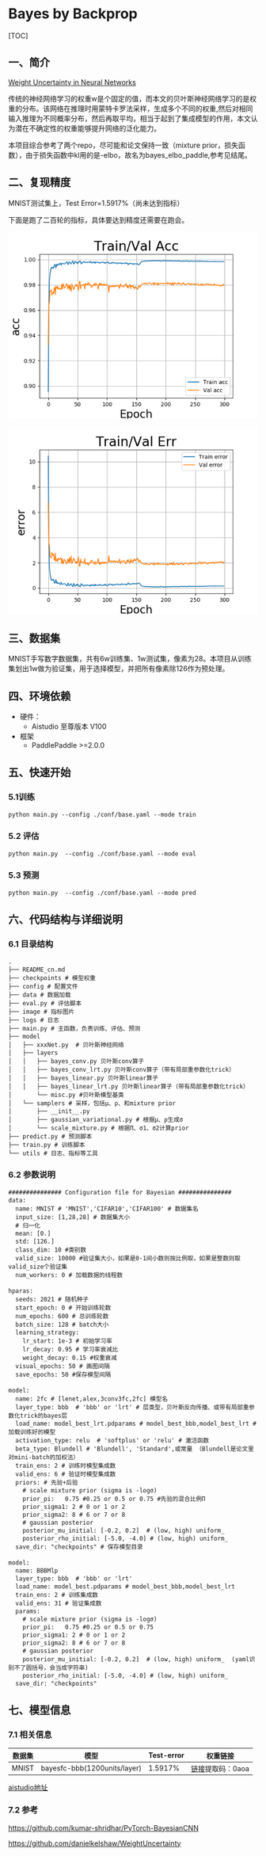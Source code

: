 # Bayes by Backprop    
[TOC]

## 一、简介

[Weight Uncertainty in Neural Networks](https://arxiv.org/pdf/1505.05424.pdf)

  传统的神经网络学习的权重w是个固定的值，而本文的贝叶斯神经网络学习的是权重的分布。该网络在推理时用蒙特卡罗法采样，生成多个不同的权重,然后对相同输入推理为不同概率分布，然后再取平均，相当于起到了集成模型的作用，本文认为潜在不确定性的权重能够提升网络的泛化能力。

  本项目综合参考了两个repo，尽可能和论文保持一致（mixture prior，损失函数），由于损失函数中kl用的是-elbo，故名为bayes_elbo_paddle,参考见结尾。

## 二、复现精度

 MNIST测试集上，Test Error=1.5917%（尚未达到指标）

下面是跑了二百轮的指标，具体要达到精度还需要在跑会。

![acc](./image/acc.png)

![test_error](./image/error.png)



## 三、数据集
MNIST手写数字数据集，共有6w训练集、1w测试集，像素为28。本项目从训练集划出1w做为验证集，用于选择模型，并把所有像素除126作为预处理。
## 四、环境依赖
- 硬件：
  - Aistudio 至尊版本 V100
- 框架
  - PaddlePaddle >=2.0.0

## 五、快速开始

### 5.1训练

```
python main.py --config ./conf/base.yaml --mode train
```

### 5.2 评估

```
python main.py  --config ./conf/base.yaml --mode eval
```

### 5.3 预测

```
python main.py  --config ./conf/base.yaml --mode pred
```

## 六、代码结构与详细说明

### 6.1 目录结构

```
.
├── README_cn.md
├── checkpoints # 模型权重
├── config # 配置文件
├── data # 数据加载
├── eval.py # 评估脚本
├── image # 指标图片
├── logs # 日志
├── main.py # 主函数，负责训练、评估、预测
├── model
│   ├── xxxNet.py  # 贝叶斯神经网络
│   ├── layers
│   │   ├── bayes_conv.py 贝叶斯conv算子
│   │   ├── bayes_conv_lrt.py 贝叶斯conv算子（带有局部重参数化trick）
│   │   ├── bayes_linear.py 贝叶斯linear算子
│   │   ├── bayes_linear_lrt.py 贝叶斯linear算子（带有局部重参数化trick）
│       └── misc.py #贝叶斯模型基类
│   └── samplers # 采样，包括μ、ρ、和mixture prior
│       ├── __init__.py
│       ├── gaussian_variational.py # 根据μ、ρ生成σ
│       └── scale_mixture.py # 根据Π、σ1、σ2计算prior
├── predict.py # 预测脚本
├── train.py # 训练脚本
└── utils # 日志、指标等工具

```

### 6.2 参数说明

```
############### Configuration file for Bayesian ###############
data:
  name: MNIST # 'MNIST','CIFAR10','CIFAR100' # 数据集名
  input_size: [1,28,28] # 数据集大小
  # 归一化
  mean: [0.]
  std: [126.]
  class_dim: 10 #类别数
  valid_size: 10000 #验证集大小，如果是0-1间小数则按比例取，如果是整数则取valid_size个验证集
  num_workers: 0 # 加载数据的线程数

hparas:
  seeds: 2021 # 随机种子
  start_epoch: 0 # 开始训练轮数
  num_epochs: 600 # 总训练轮数
  batch_size: 128 # batch大小
  learning_strategy:
    lr_start: 1e-3 # 初始学习率        
    lr_decay: 0.95 # 学习率衰减比
    weight_decay: 0.15 #权重衰减
  visual_epochs: 50 # 画图间隔
  save_epochs: 50 #保存模型间隔

model:
  name: 2fc # [lenet,alex,3conv3fc,2fc] 模型名
  layer_type: bbb  # 'bbb' or 'lrt' # 层类型，贝叶斯反向传播、或带有局部重参数化trick的bayes层
  load_name: model_best_lrt.pdparams # model_best_bbb,model_best_lrt #加载训练好的模型
  activation_type: relu  # 'softplus' or 'relu' # 激活函数
  beta_type: Blundell # 'Blundell', 'Standard',或常量 （Blundell是论文里对mini-batch的加权法）
  train_ens: 2 # 训练时模型集成数
  valid_ens: 6 # 验证时模型集成数
  priors: # 先验+后验
    # scale mixture prior (sigma is -logσ)
    prior_pi:   0.75 #0.25 or 0.5 or 0.75 #先验的混合比例Π
    prior_sigma1: 2 # 0 or 1 or 2
    prior_sigma2: 8 # 6 or 7 or 8
    # gaussian posterior
    posterior_mu_initial: [-0.2, 0.2]  # (low, high) uniform_  
    posterior_rho_initial: [-5.0, -4.0] # (low, high) uniform_
  save_dir: "checkpoints" # 保存模型目录

model:
  name: BBBMlp
  layer_type: bbb  # 'bbb' or 'lrt'
  load_name: model_best.pdparams # model_best_bbb,model_best_lrt
  train_ens: 2 # 训练集成数
  valid_ens: 31 # 验证集成数
  params:
    # scale mixture prior (sigma is -logσ)
    prior_pi:   0.75 #0.25 or 0.5 or 0.75
    prior_sigma1: 2 # 0 or 1 or 2
    prior_sigma2: 8 # 6 or 7 or 8
    # gaussian posterior
    posterior_mu_initial: [-0.2, 0.2]  # (low, high) uniform_  (yaml识别不了圆括号，会当成字符串)
    posterior_rho_initial: [-5.0, -4.0] # (low, high) uniform_
  save_dir: "checkpoints"

```

## 七、模型信息

### 7.1 相关信息

| 数据集 | 模型                          | Test-error | 权重链接                                                     |
| ------ | ----------------------------- | ---------- | ------------------------------------------------------------ |
| MNIST  | bayesfc-bbb(1200units/layer)  | 1.5917% | [链接](https://pan.baidu.com/s/11NK9eCX2pDb8NtC7C7d0OQ)提取码：0aoa |

[aistudio地址](https://aistudio.baidu.com/aistudio/projectdetail/2291689?shared=1)

### 7.2 参考

https://github.com/kumar-shridhar/PyTorch-BayesianCNN

https://github.com/danielkelshaw/WeightUncertainty

